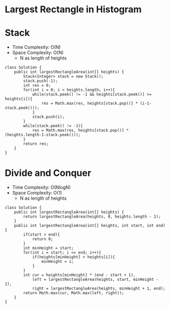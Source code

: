 # Largest Rectangle in Histogram

# Stack

- Time Complexity: O(N)
- Space Complexity: O(N)
  - N as length of heights

```
class Solution {
    public int largestRectangleArea(int[] heights) {
        Stack<Integer> stack = new Stack();
        stack.push(-1);
        int res = 0;
        for(int i = 0; i < heights.length; i++){
            while(stack.peek() != -1 && heights[stack.peek()] >= heights[i]){
                res = Math.max(res, heights[stack.pop()] * (i-1-stack.peek()));
            }
            stack.push(i);
        }
        while(stack.peek() != -1){
            res = Math.max(res, heights[stack.pop()] * (heights.length-1-stack.peek()));
        }
        return res;
    }
}
```

# Divide and Conquer

- Time Complexity: O(NlogN)
- Space Complexity: O(1)
  - N as length of heights

```
class Solution {
    public int largestRectangleArea(int[] heights) {
        return largestRectangleArea(heights, 0, heights.length - 1);
    }
    public int largestRectangleArea(int[] heights, int start, int end){
        if(start > end){
            return 0;
        }
        int minHeight = start;
        for(int i = start; i <= end; i++){
            if(heights[minHeight] > heights[i]){
                minHeight = i;
            }
        }
        int cur = heights[minHeight] * (end - start + 1),
            left = largestRectangleArea(heights, start, minHeight - 1),
            right = largestRectangleArea(heights, minHeight + 1, end);
        return Math.max(cur, Math.max(left, right));
    }
}
```
